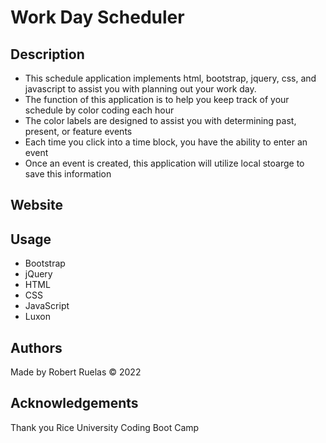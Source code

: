 # Work Day Scheduler

## Description

- This schedule application implements html, bootstrap, jquery, css, and javascript to assist you with planning out your work day.
- The function of this application is to help you keep track of your schedule by color coding each hour
- The color labels are designed to assist you with determining past, present, or feature events
- Each time you click into a time block, you have the ability to enter an event 
- Once an event is created, this application will utilize local stoarge to save this information

## Website 

## Usage

- Bootstrap
- jQuery 
- HTML
- CSS
- JavaScript
- Luxon 

## Authors
Made by Robert Ruelas © 2022

## Acknowledgements 
Thank you Rice University Coding Boot Camp